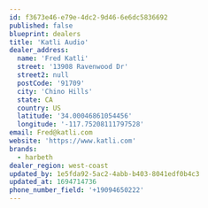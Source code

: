 ```yaml
---
id: f3673e46-e79e-4dc2-9d46-6e6dc5836692
published: false
blueprint: dealers
title: 'Katli Audio'
dealer_address:
  name: 'Fred Katli'
  street: '13908 Ravenwood Dr'
  street2: null
  postCode: '91709'
  city: 'Chino Hills'
  state: CA
  country: US
  latitude: '34.00046861054456'
  longitude: '-117.75208111797528'
email: Fred@katli.com
website: 'https://www.katli.com'
brands:
  - harbeth
dealer_region: west-coast
updated_by: 1e5fda92-5ac2-4abb-b403-8041edf0b4c3
updated_at: 1694714736
phone_number_field: '+19094650222'
---
```

